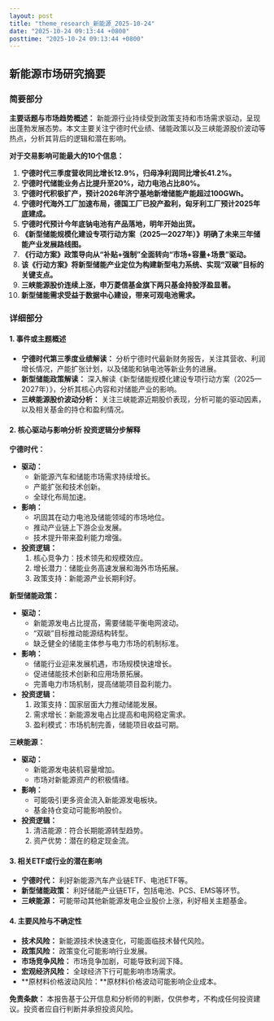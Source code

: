 ```yaml
---
layout: post
title: "theme_research_新能源_2025-10-24"
date: "2025-10-24 09:13:44 +0800"
posttime: "2025-10-24 09:13:44 +0800"
---
```


## 新能源市场研究摘要

### 简要部分

**主要话题与市场趋势概述：** 新能源行业持续受到政策支持和市场需求驱动，呈现出蓬勃发展态势。本文主要关注宁德时代业绩、储能政策以及三峡能源股价波动等热点，分析其背后的逻辑和潜在影响。

**对于交易影响可能最大的10个信息：**

1.  **宁德时代三季度营收同比增长12.9%，归母净利润同比增长41.2%。**
2.  **宁德时代储能业务占比提升至20%，动力电池占比80%。**
3.  **宁德时代积极扩产，预计2026年济宁基地新增储能产能超过100GWh。**
4.  **宁德时代海外工厂加速布局，德国工厂已投产盈利，匈牙利工厂预计2025年底建成。**
5.  **宁德时代预计今年底钠电池有产品落地，明年开始出货。**
6.  **《新型储能规模化建设专项行动方案（2025—2027年）》明确了未来三年储能产业发展路线图。**
7.  **《行动方案》政策导向从“补贴+强制”全面转向“市场+容量+场景”驱动。**
8.  **该《行动方案》将新型储能产业定位为构建新型电力系统、实现“双碳”目标的关键支点。**
9.  **三峡能源股价连续上涨，申万菱信基金旗下两只基金持股浮盈显著。**
10. **新型储能需求受益于数据中心建设，带来可观电池需求。**

### 详细部分

#### 1. 事件或主题概述

*   **宁德时代第三季度业绩解读：** 分析宁德时代最新财务报告，关注其营收、利润增长情况，产能扩张计划，以及储能和钠电池等新业务的进展。
*   **新型储能政策解读：** 深入解读《新型储能规模化建设专项行动方案（2025—2027年）》，分析其核心内容和对储能产业的影响。
*   **三峡能源股价波动分析：** 关注三峡能源近期股价表现，分析可能的驱动因素，以及相关基金的持仓和盈利情况。

#### 2. 核心驱动与影响分析 投资逻辑分步解释

**宁德时代：**

*   **驱动：**
    *   新能源汽车和储能市场需求持续增长。
    *   产能扩张和技术创新。
    *   全球化布局加速。
*   **影响：**
    *   巩固其在动力电池及储能领域的市场地位。
    *   推动产业链上下游企业发展。
    *   技术提升带来盈利能力增强。
*   **投资逻辑：**
    1.  核心竞争力：技术领先和规模效应。
    2.  增长潜力：储能业务高速发展和海外市场拓展。
    3.  政策支持：新能源产业长期利好。

**新型储能政策：**

*   **驱动：**
    *   新能源发电占比提高，需要储能平衡电网波动。
    *   “双碳”目标推动能源结构转型。
    *   缺乏健全的储能主体参与电力市场的机制标准。
*   **影响：**
    *   储能行业迎来发展机遇，市场规模快速增长。
    *   促进储能技术创新和应用场景拓展。
    *   完善电力市场机制，提高储能项目盈利能力。
*   **投资逻辑：**
    1.  政策支持：国家层面大力推动储能发展。
    2.  需求增长：新能源发电占比提高和电网稳定需求。
    3.  盈利模式：市场机制完善，储能项目收益可期。

**三峡能源：**

*   **驱动：**
    *   新能源发电装机容量增加。
    *   市场对新能源资产的积极情绪。
*   **影响：**
    *   可能吸引更多资金流入新能源发电板块。
    *   基金持仓变动可能影响股价。
*   **投资逻辑：**
    1.  清洁能源：符合长期能源转型趋势。
    2.  资产优势：潜在的稳定现金流。

#### 3. 相关ETF或行业的潜在影响

*   **宁德时代：** 利好新能源汽车产业链ETF、电池ETF等。
*   **新型储能政策：** 利好储能产业链ETF，包括电池、PCS、EMS等环节。
*   **三峡能源：** 可能带动其他新能源发电企业股价上涨，利好相关主题基金。

#### 4. 主要风险与不确定性

*   **技术风险：** 新能源技术快速变化，可能面临技术替代风险。
*   **政策风险：** 政策变化可能影响行业发展。
*   **市场竞争风险：** 市场竞争加剧，可能导致利润下降。
*   **宏观经济风险：** 全球经济下行可能影响市场需求。
*   **原材料价格波动风险：**原材料价格波动可能影响企业成本。

**免责条款：** 本报告基于公开信息和分析师的判断，仅供参考，不构成任何投资建议。投资者应自行判断并承担投资风险。